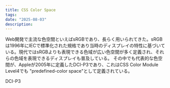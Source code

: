 ```yaml
---
title: CSS Color Space
tags:
date: "2025-08-03"
description:
---
```


Web開発で主流な色空間といえばsRGBであり、長らく用いられてきた。sRGBは1996年にIECで標準化された規格であり当時のディスプレイの特性に基づいている。現代ではsRGBよりも表現できる色域が広い色空間が多く定義され、それらの色域を表現できるディスプレイも普及している。
その中でも代表的な色空間が、Appleが2005年に定義したDCI-P3であり、これはCSS Color Module Level4でも "predefined-color space"として定義されている。

DCI-P3

